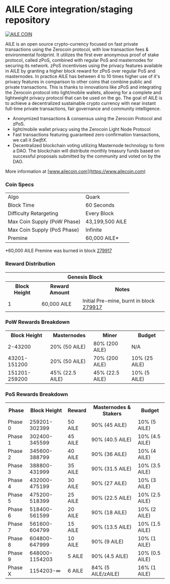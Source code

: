 AILE Core integration/staging repository
=====================================

[![AILE COIN](https://github.com/ailecoin/AILE-Project/blob/master/ailecoin.png)](http://www.ailecoin.com)

AILE is an open source crypto-currency focused on fast private transactions using the Zerocoin protocol, with low transaction fees & environmental footprint.  It utilizes the first ever anonymous proof of stake protocol, called zPoS, combined with regular PoS and masternodes for securing its network. zPoS incentivises using the privacy features available in AILE by granting a higher block reward for zPoS over regular PoS and masternodes. In practice AILE has between 4 to 10 times higher use of it's privacy features in comparison to other coins that combine public and private transactions. This is thanks to innovations like zPoS and integrating the Zerocoin protocol into light/mobile wallets, allowing for a complete and lightweight privacy protocol that can be used on the go.
The goal of AILE is to achieve a decentralized sustainable crypto currency with near instant full-time private transactions, fair governance and community intelligence.
- Anonymized transactions & consensus using the Zerocoin Protocol and zPoS.
- light/mobile wallet privacy using the Zerocoin Light Node Protocol
- Fast transactions featuring guaranteed zero confirmation transactions, we call it _SwiftX_.
- Decentralized blockchain voting utilizing Masternode technology to form a DAO. The blockchain will distribute monthly treasury funds based on successful proposals submitted by the community and voted on by the DAO.

More information at [www.ailecoin.com](https://www.ailecoin.com)

### Coin Specs
<table>
<tr><td>Algo</td><td>Quark</td></tr>
<tr><td>Block Time</td><td>60 Seconds</td></tr>
<tr><td>Difficulty Retargeting</td><td>Every Block</td></tr>
<tr><td>Max Coin Supply (PoW Phase)</td><td>43,199,500 AILE</td></tr>
<tr><td>Max Coin Supply (PoS Phase)</td><td>Infinite</td></tr>
<tr><td>Premine</td><td>60,000 AILE*</td></tr>
</table>

*60,000 AILE Premine was burned in block [279917](http://www.presstab.pw/phpexplorer/AILE/block.php?blockhash=206d9cfe859798a0b0898ab00d7300be94de0f5469bb446cecb41c3e173a57e0)

### Reward Distribution

<table>
<th colspan=4>Genesis Block</th>
<tr><th>Block Height</th><th>Reward Amount</th><th>Notes</th></tr>
<tr><td>1</td><td>60,000 AILE</td><td>Initial Pre-mine, burnt in block <a href="http://www.presstab.pw/phpexplorer/AILE/block.php?blockhash=206d9cfe859798a0b0898ab00d7300be94de0f5469bb446cecb41c3e173a57e0">279917</a></td></tr>
</table>

### PoW Rewards Breakdown

<table>
<th>Block Height</th><th>Masternodes</th><th>Miner</th><th>Budget</th>
<tr><td>2-43200</td><td>20% (50 AILE)</td><td>80% (200 AILE)</td><td>N/A</td></tr>
<tr><td>43201-151200</td><td>20% (50 AILE)</td><td>70% (200 AILE)</td><td>10% (25 AILE)</td></tr>
<tr><td>151201-259200</td><td>45% (22.5 AILE)</td><td>45% (22.5 AILE)</td><td>10% (5 AILE)</td></tr>
</table>

### PoS Rewards Breakdown

<table>
<th>Phase</th><th>Block Height</th><th>Reward</th><th>Masternodes & Stakers</th><th>Budget</th>
<tr><td>Phase 0</td><td>259201-302399</td><td>50 AILE</td><td>90% (45 AILE)</td><td>10% (5 AILE)</td></tr>
<tr><td>Phase 1</td><td>302400-345599</td><td>45 AILE</td><td>90% (40.5 AILE)</td><td>10% (4.5 AILE)</td></tr>
<tr><td>Phase 2</td><td>345600-388799</td><td>40 AILE</td><td>90% (36 AILE)</td><td>10% (4 AILE)</td></tr>
<tr><td>Phase 3</td><td>388800-431999</td><td>35 AILE</td><td>90% (31.5 AILE)</td><td>10% (3.5 AILE)</td></tr>
<tr><td>Phase 4</td><td>432000-475199</td><td>30 AILE</td><td>90% (27 AILE)</td><td>10% (3 AILE)</td></tr>
<tr><td>Phase 5</td><td>475200-518399</td><td>25 AILE</td><td>90% (22.5 AILE)</td><td>10% (2.5 AILE)</td></tr>
<tr><td>Phase 6</td><td>518400-561599</td><td>20 AILE</td><td>90% (18 AILE)</td><td>10% (2 AILE)</td></tr>
<tr><td>Phase 7</td><td>561600-604799</td><td>15 AILE</td><td>90% (13.5 AILE)</td><td>10% (1.5 AILE)</td></tr>
<tr><td>Phase 8</td><td>604800-647999</td><td>10 AILE</td><td>90% (9 AILE)</td><td>10% (1 AILE)</td></tr>
<tr><td>Phase 9</td><td>648000-1154203</td><td>5 AILE</td><td>90% (4.5 AILE)</td><td>10% (0.5 AILE)</td></tr>
<tr><td>Phase X</td><td>1154203-∞</td><td>6 AILE</td><td>84% (5 AILE/zAILE)</td><td>16% (1 AILE)</td></tr>
</table>
